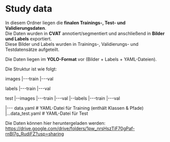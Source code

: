 # Study data

In diesem Ordner liegen die **finalen Trainings-, Test- und Validierungsdaten**.  
Die Daten wurden in **CVAT** annotiert/segmentiert und anschließend in **Bilder und Labels** exportiert.  
Diese Bilder und Labels wurden in Trainings-, Validierungs- und Testdatensätze aufgeteilt.  

Die Daten liegen im **YOLO-Format** vor (Bilder + Labels + YAML-Dateien).  

Die Struktur ist wie folgt:

images
|---train
|---val

labels
|---train
|---val

test
|--images
  |---train
  |---val
|--labels
  |---train
  |---val

|--- data.yaml # YAML-Datei für Training (enthält Klassen & Pfade)
|...data_test.yaml # YAML-Datei für Test 

Die Daten können hier heruntergeladen werden: https://drive.google.com/drive/folders/1pw_nrsHszTiF70gPaf-rnBl7g_RudiFZ?usp=sharing
